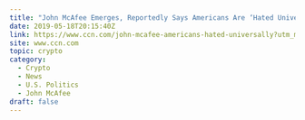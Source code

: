 ```yaml
---
title: "John McAfee Emerges, Reportedly Says Americans Are ‘Hated Universally’"
date: 2019-05-18T20:15:40Z
link: https://www.ccn.com/john-mcafee-americans-hated-universally?utm_medium=RSS&utm_source=hune
site: www.ccn.com
topic: crypto
category:
  - Crypto
  - News
  - U.S. Politics
  - John McAfee
draft: false
---
```

